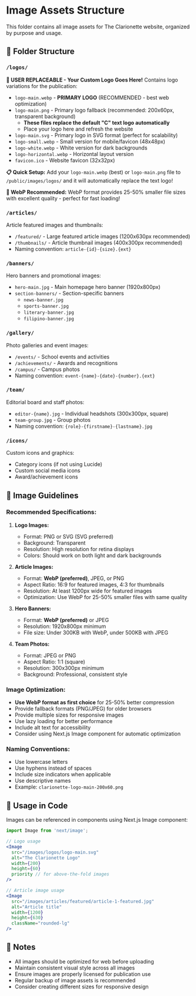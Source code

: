 # Image Assets Structure

This folder contains all image assets for The Clarionette website, organized by purpose and usage.

## 📁 Folder Structure

### `/logos/`
**🔄 USER REPLACEABLE - Your Custom Logo Goes Here!**
Contains logo variations for the publication:
- `logo-main.webp` - **PRIMARY LOGO** (RECOMMENDED - best web optimization)
- `logo-main.png` - Primary logo fallback (recommended: 200x60px, transparent background) 
  - **These files replace the default "C" text logo automatically**
  - Place your logo here and refresh the website
- `logo-main.svg` - Primary logo in SVG format (perfect for scalability)
- `logo-small.webp` - Small version for mobile/favicon (48x48px)
- `logo-white.webp` - White version for dark backgrounds
- `logo-horizontal.webp` - Horizontal layout version
- `favicon.ico` - Website favicon (32x32px)

**📋 Quick Setup:** Add your `logo-main.webp` (best) or `logo-main.png` file to `/public/images/logos/` and it will automatically replace the text logo!

**🚀 WebP Recommended:** WebP format provides 25-50% smaller file sizes with excellent quality - perfect for fast loading!

### `/articles/`
Article featured images and thumbnails:
- `/featured/` - Large featured article images (1200x630px recommended)
- `/thumbnails/` - Article thumbnail images (400x300px recommended)
- Naming convention: `article-{id}-{size}.{ext}`

### `/banners/`
Hero banners and promotional images:
- `hero-main.jpg` - Main homepage hero banner (1920x800px)
- `section-banners/` - Section-specific banners
  - `news-banner.jpg`
  - `sports-banner.jpg`
  - `literary-banner.jpg`
  - `filipino-banner.jpg`

### `/gallery/`
Photo galleries and event images:
- `/events/` - School events and activities
- `/achievements/` - Awards and recognitions
- `/campus/` - Campus photos
- Naming convention: `event-{name}-{date}-{number}.{ext}`

### `/team/`
Editorial board and staff photos:
- `editor-{name}.jpg` - Individual headshots (300x300px, square)
- `team-group.jpg` - Group photos
- Naming convention: `{role}-{firstname}-{lastname}.jpg`

### `/icons/`
Custom icons and graphics:
- Category icons (if not using Lucide)
- Custom social media icons
- Award/achievement icons

## 📐 Image Guidelines

### **Recommended Specifications:**

1. **Logo Images:**
   - Format: PNG or SVG (SVG preferred)
   - Background: Transparent
   - Resolution: High resolution for retina displays
   - Colors: Should work on both light and dark backgrounds

2. **Article Images:**
   - Format: **WebP (preferred)**, JPEG, or PNG
   - Aspect Ratio: 16:9 for featured images, 4:3 for thumbnails
   - Resolution: At least 1200px wide for featured images
   - Optimization: Use WebP for 25-50% smaller files with same quality

3. **Hero Banners:**
   - Format: **WebP (preferred)** or JPEG
   - Resolution: 1920x800px minimum
   - File size: Under 300KB with WebP, under 500KB with JPEG

4. **Team Photos:**
   - Format: JPEG or PNG
   - Aspect Ratio: 1:1 (square)
   - Resolution: 300x300px minimum
   - Background: Professional, consistent style

### **Image Optimization:**

- **Use WebP format as first choice** for 25-50% better compression
- Provide fallback formats (PNG/JPEG) for older browsers
- Provide multiple sizes for responsive images
- Use lazy loading for better performance
- Include alt text for accessibility
- Consider using Next.js Image component for automatic optimization

### **Naming Conventions:**

- Use lowercase letters
- Use hyphens instead of spaces
- Include size indicators when applicable
- Use descriptive names
- Example: `clarionette-logo-main-200x60.png`

## 🔧 Usage in Code

Images can be referenced in components using Next.js Image component:

```jsx
import Image from 'next/image';

// Logo usage
<Image
  src="/images/logos/logo-main.svg"
  alt="The Clarionette Logo"
  width={200}
  height={60}
  priority // for above-the-fold images
/>

// Article image usage
<Image
  src="/images/articles/featured/article-1-featured.jpg"
  alt="Article title"
  width={1200}
  height={630}
  className="rounded-lg"
/>
```

## 📝 Notes

- All images should be optimized for web before uploading
- Maintain consistent visual style across all images
- Ensure images are properly licensed for publication use
- Regular backup of image assets is recommended
- Consider creating different sizes for responsive design
